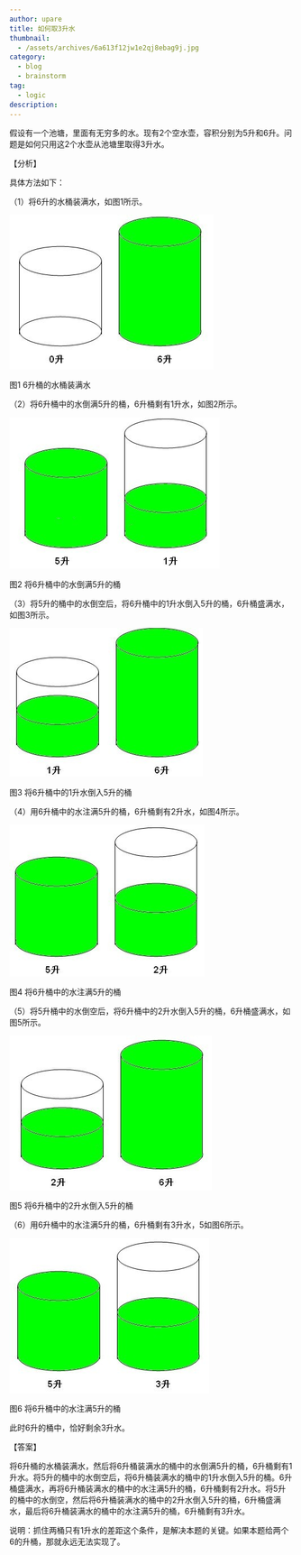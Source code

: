 ```yaml
---
author: upare
title: 如何取3升水
thumbnail:
  - /assets/archives/6a613f12jw1e2qj8ebag9j.jpg
category:
  - blog
  - brainstorm
tag:
  - logic
description: 
---
```

假设有一个池塘，里面有无穷多的水。现有2个空水壶，容积分别为5升和6升。问题是如何只用这2个水壶从池塘里取得3升水。

【分析】

具体方法如下：

（1）将6升的水桶装满水，如图1所示。

![](/assets/archives/6a613f12jw1e2qj8ebag9j.jpg)

图1 6升桶的水桶装满水

（2）将6升桶中的水倒满5升的桶，6升桶剩有1升水，如图2所示。

![](/assets/archives/6a613f12jw1e2qj8fhtczj.jpg)

图2 将6升桶中的水倒满5升的桶

（3）将5升的桶中的水倒空后，将6升桶中的1升水倒入5升的桶，6升桶盛满水，如图3所示。

![](/assets/archives/6a613f12jw1e2qj8iiysuj.jpg)

图3 将6升桶中的1升水倒入5升的桶

（4）用6升桶中的水注满5升的桶，6升桶剩有2升水，如图4所示。

![](/assets/archives/6a613f12jw1e2qj8jkf0jj.jpg)

图4 将6升桶中的水注满5升的桶

（5）将5升桶中的水倒空后，将6升桶中的2升水倒入5升的桶，6升桶盛满水，如图5所示。

![](/assets/archives/6a613f12jw1e2qj8ktsvgj.jpg)

图5 将6升桶中的2升水倒入5升的桶

（6）用6升桶中的水注满5升的桶，6升桶剩有3升水，5如图6所示。

![](/assets/archives/6a613f12jw1e2qj8lqahbj.jpg)

图6 将6升桶中的水注满5升的桶

此时6升的桶中，恰好剩余3升水。

【答案】

将6升桶的水桶装满水，然后将6升桶装满水的桶中的水倒满5升的桶，6升桶剩有1升水。将5升的桶中的水倒空后，将6升桶装满水的桶中的1升水倒入5升的桶。6升桶盛满水，再将6升桶装满水的桶中的水注满5升的桶，6升桶剩有2升水。将5升的桶中的水倒空，然后将6升桶装满水的桶中的2升水倒入5升的桶，6升桶盛满水，最后将6升桶装满水的桶中的水注满5升的桶，6升桶剩有3升水。

说明：抓住两桶只有1升水的差距这个条件，是解决本题的关键。如果本题给两个6的升桶，那就永远无法实现了。 
